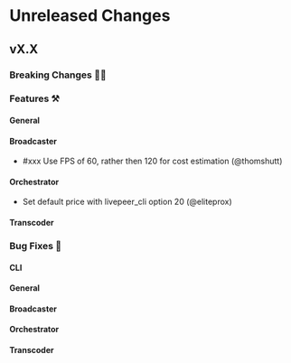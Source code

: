 # Unreleased Changes

## vX.X

### Breaking Changes 🚨🚨

### Features ⚒

#### General

#### Broadcaster

- \#xxx Use FPS of 60, rather then 120 for cost estimation (@thomshutt)

#### Orchestrator

- Set default price with livepeer_cli option 20 (@eliteprox)

#### Transcoder

### Bug Fixes 🐞

#### CLI

#### General

#### Broadcaster

#### Orchestrator

#### Transcoder
